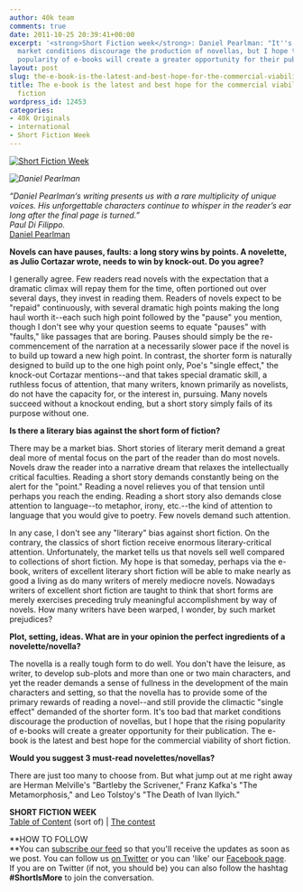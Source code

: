 ```yaml
---
author: 40k team
comments: true
date: 2011-10-25 20:39:41+00:00
excerpt: '<strong>Short Fiction week</strong>: Daniel Pearlman: "It''s too bad that
  market conditions discourage the production of novellas, but I hope that the rising
  popularity of e-books will create a greater opportunity for their publication."'
layout: post
slug: the-e-book-is-the-latest-and-best-hope-for-the-commercial-viability-of-short-fiction
title: The e-book is the latest and best hope for the commercial viability of short
  fiction
wordpress_id: 12453
categories:
- 40k Originals
- international
- Short Fiction Week
---
```


[![Short Fiction Week](http://www.40kbooks.com/wp-content/uploads/SFWlogolungo.jpg)](http://www.40kbooks.com/?page_id=12346)

_![Daniel Pearlman](http://www.40kbooks.com/wp-content/uploads/dp.jpg)_

_“Daniel Pearlman‘s writing presents us with a rare multiplicity of unique voices. His unforgettable characters continue to whisper in the reader’s ear long after the final page is turned.”  
Paul Di Filippo._  
[Daniel Pearlman](http://www.40kbooks.com/?p=7684)  

**Novels can have pauses, faults: a long story wins by points. A novelette, as Julio Cortazar wrote, needs to win by knock-out. Do you agree?**

I generally agree. Few readers read novels with the expectation that a dramatic climax will repay them for the time, often portioned out over several days, they invest in reading them. Readers of novels expect to be "repaid" continuously, with several dramatic high points making the long haul worth it--each such high point followed by the "pause" you mention, though I don't see why your question seems to equate "pauses" with "faults," like passages that are boring. Pauses should simply be the re-commencement of the narration at a necessarily slower pace if the novel is to build up toward a new high point. In contrast, the shorter form is naturally designed to build up to the one high point only, Poe's "single effect," the knock-out Cortazar mentions--and that takes special dramatic skill, a ruthless focus of attention, that many writers, known primarily as novelists, do not have the capacity for, or the interest in, pursuing. Many novels succeed without a knockout ending, but a short story simply fails of its purpose without one.

**Is there a literary bias against the short form of fiction?**

There may be a market bias. Short stories of literary merit demand a great deal more of mental focus on the part of the reader than do most novels. Novels draw the reader into a narrative dream that relaxes the intellectually critical faculties. Reading a short story demands constantly being on the alert for the "point." Reading a novel relieves you of that tension until perhaps you reach the ending. Reading a short story also demands close attention to language--to metaphor, irony, etc.--the kind of attention to language that you would give to poetry. Few novels demand such attention.

In any case, I don't see any "literary" bias against short fiction. On the contrary, the classics of short fiction receive enormous literary-critical attention. Unfortunately, the market tells us that novels sell well compared to collections of short fiction. My hope is that someday, perhaps via the e-book, writers of excellent literary short fiction will be able to make nearly as good a living as do many writers of merely mediocre novels. Nowadays writers of excellent short fiction are taught to think that short forms are merely exercises preceding truly meaningful accomplishment by way of novels. How many writers have been warped, I wonder, by such market prejudices?

**Plot, setting, ideas. What are in your opinion the perfect ingredients of a novelette/novella?**

The novella is a really tough form to do well. You don't have the leisure, as writer, to develop sub-plots and more than one or two main characters, and yet the reader demands a sense of fullness in the development of the main characters and setting, so that the novella has to provide some of the primary rewards of reading a novel--and still provide the climactic "single effect" demanded of the shorter form. It's too bad that market conditions discourage the production of novellas, but I hope that the rising popularity of e-books will create a greater opportunity for their publication. The e-book is the latest and best hope for the commercial viability of short fiction.

**Would you suggest 3 must-read novelettes/novellas?**

There are just too many to choose from. But what jump out at me right away are Herman Melville's "Bartleby the Scrivener," Franz Kafka's "The Metamorphosis," and Leo Tolstoy's "The Death of Ivan Ilyich."

**SHORT FICTION WEEK**  
[Table of Content](http://www.40kbooks.com/?page_id=12346) (sort of) | [The contest](http://www.40kbooks.com/?p=12310)

**HOW TO FOLLOW  
**You can [subscribe our feed](feed://www.40kbooks.com/?feed=rss2) so that you'll receive the updates as soon as we post. You can follow us [on Twitter](http://twitter.com/#!/40kBooks) or you can 'like' our [Facebook page](http://www.facebook.com/40kbooks).  
If you are on Twitter (if not, you should be) you can also follow the hashtag **#ShortIsMore** to join the conversation.
